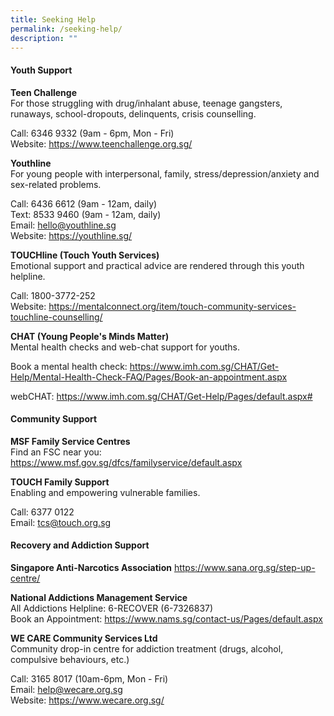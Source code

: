 ```yaml
---
title: Seeking Help
permalink: /seeking-help/
description: ""
---
```


#### Youth Support

**Teen Challenge**
<br> For those struggling with drug/inhalant abuse, teenage gangsters, runaways, school-dropouts, delinquents, crisis counselling.

Call: 6346 9332 (9am - 6pm, Mon - Fri)
<br> Website: https://www.teenchallenge.org.sg/

**Youthline** 
<br>For young people with interpersonal, family, stress/depression/anxiety and sex-related problems.

 Call: 6436 6612 (9am - 12am, daily)
<br> Text: 8533 9460 (9am - 12am, daily)
<br> Email: hello@youthline.sg
<br> Website: https://youthline.sg/

**TOUCHline (Touch Youth Services)**
<br> Emotional support and practical advice are rendered through this youth helpline.

 Call: 1800-3772-252
 <br> Website: https://mentalconnect.org/item/touch-community-services-touchline-counselling/ 

**CHAT (Young People's Minds Matter)**
<br> Mental health checks and web-chat support for youths.

Book a mental health check: https://www.imh.com.sg/CHAT/Get-Help/Mental-Health-Check-FAQ/Pages/Book-an-appointment.aspx

webCHAT:
https://www.imh.com.sg/CHAT/Get-Help/Pages/default.aspx#



#### Community Support
**MSF Family Service Centres**
<br> Find an FSC near you: https://www.msf.gov.sg/dfcs/familyservice/default.aspx

**TOUCH Family Support**
<br> Enabling and empowering vulnerable families.

Call: 6377 0122
<br> Email: tcs@touch.org.sg 

#### Recovery and Addiction Support

**Singapore Anti-Narcotics Association**
https://www.sana.org.sg/step-up-centre/

**National Addictions Management Service**
<br> All Addictions Helpline: 6-RECOVER (6-7326837)
<br> Book an Appointment: https://www.nams.sg/contact-us/Pages/default.aspx

**WE CARE Community Services Ltd**
<br> Community drop-in centre for addiction treatment (drugs, alcohol, compulsive behaviours, etc.)

Call: 3165 8017 (10am-6pm, Mon - Fri)
<br> Email: help@wecare.org.sg 
<br> Website: https://www.wecare.org.sg/

